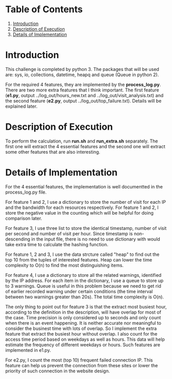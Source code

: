 # Table of Contents
1. [Introduction](README.md#introduction)
2. [Description of Execution](README.md#description-of-execution)
2. [Details of Implementation](README.md#details-of-implementation)

# Introduction

This challenge is completed by python 3. The packages that will be used are:
sys, io, collections, datetime, heapq and queue (Queue in python 2).

For the required 4 features, they are implemented by the **process_log.py**. There are two more extra features that I think important. The first feature (**e1.py**, output ../log_out/hours_new.txt and ../log_out/visit_analysis.txt) and the second feature (**e2.py**, output ../log_out/top_failure.txt). Details will be explained later.

# Description of Execution
To perform the calculation, run **run.sh** and **run_extra.sh** separately. The first one will extract the 4 essential features and the second one will extract some other features that are also interesting.

# Details of Implementation

For the 4 essential features, the implementation is well documentted in the process_log.py file. 

For feature 1 and 2, I use a dictionary to store the number of visit for each IP and the bandwidth for each resources respectively. For feature 1 and 2, I store the negative value in the counting which will be helpful for doing comparison later.

For feature 3, I use three list to store the identical timestamp, number of visit per second and number of visit per hour. Since timestamp is non-descending in the input file, there is no need to use dictionary with would take extra time to calculate the hashing function. 

For feature 1, 2 and 3, I use the data strcture called "heap" to find out the top 10 from the tuples of interested features. Heap can lower the time complexity to O(n) to find the most distinguishing items.

For feature 4, I use a dictionary to store all the related warnings, identified by the IP address. For each item in the dictionary, I use a queue to store up to 3 warnings. Queue is useful in this problem because we need to get rid of earlier recorded warning under certain conditions (the time interval between two warnings greater than 20s). The total time complexity is O(n).

The only thing to point out for feature 3 is that the extract most busiest hour, according to the definition in the description, will have overlap for most of the case. Time precision is only considered up to seconds and only count when there is an event happening. It is neither accurate nor meaningful to consider the businest time with lots of overlap. So I implement the extra feature that extract the busiest hour without overlap. I also count for the access time period based on weekdays as well as hours. This data will help estimate the frequency of different weekdays or hours. Such features are implemented in e1.py.

For e2.py, I count the most (top 10) frequent failed connection IP. This feature can help us prevent the connection from these sites or lower the priority of such connection in the website design.
